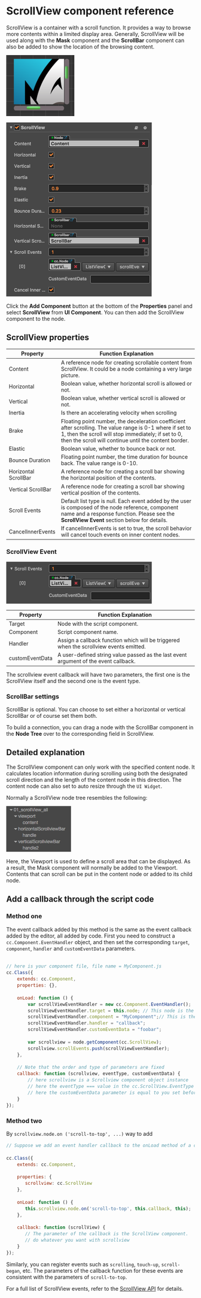 # ScrollView component reference

ScrollView is a container with a scroll function. It provides a way to browse more contents within a limited display area. Generally, ScrollView will be used along with the **Mask** component and the **ScrollBar** component can also be added to show the location of the browsing content.

![scrollview-content](./scrollview/scrollview-content.png)

![scrollview-inspector](./scrollview/scrollview-inspector.png)

Click the **Add Component** button at the bottom of the **Properties** panel and select **ScrollView** from **UI Component**. You can then add the ScrollView component to the node.

## ScrollView properties

| Property |   Function Explanation
| -------------- | ----------- |
| Content    | A reference node for creating scrollable content from ScrollView. It could be a node containing a very large picture.
| Horizontal | Boolean value, whether horizontal scroll is allowed or not.
| Vertical   | Boolean value, whether vertical scroll is allowed or not.
| Inertia    | Is there an accelerating velocity when scrolling
| Brake      | Floating point number, the deceleration coefficient after scrolling. The value range is 0-1 where if set to 1, then the scroll will stop immediately; if set to 0, then the scroll will continue until the content border.
| Elastic              | Boolean value, whether to bounce back or not.
| Bounce Duration      | Floating point number, the time duration for bounce back. The value range is 0-10.
| Horizontal ScrollBar | A reference node for creating a scroll bar showing the horizontal position of the contents.
| Vertical ScrollBar   | A reference node for creating a scroll bar showing vertical position of the contents.
| Scroll Events        | Default list type is null. Each event added by the user is composed of the node reference, component name and a response function. Please see the **ScrollView Event** section below for details.
| CancelInnerEvents    | If cancelInnerEvents is set to true, the scroll behavior will cancel touch events on inner content nodes.

### ScrollView Event

![scrollview-event](./scrollview/scrollview-event.png)

| Property |   Function Explanation
| -------------- | ----------- |
| Target          | Node with the script component.  |
| Component       | Script component name.           |
| Handler         | Assign a callback function which will be triggered when the scrollview events emitted.     |
| customEventData | A user-defined string value passed as the last event argument of the event callback.       |

The scrollview event callback will have two parameters, the first one is the ScrollView itself and the second one is the event type.

### ScrollBar settings

ScrollBar is optional. You can choose to set either a horizontal or vertical ScrollBar or of course set them both.

To build a connection, you can drag a node with the ScrollBar component in the **Node Tree** over to the corresponding field in ScrollView.

## Detailed explanation

The ScrollView component can only work with the specified content node. It calculates location information during scrolling using both the designated scroll direction and the length of the content node in this direction. The content node can also set to auto resize through the `UI Widget`.

Normally a ScrollView node tree resembles the following:

![scrollview-hierarchy](./scrollview/scrollview-hierarchy.png)

Here, the Viewport is used to define a scroll area that can be displayed. As a result, the Mask component will normally be added to the Viewport. Contents that can scroll can be put in the content node or added to its child node.

## Add a callback through the script code

### Method one

The event callback added by this method is the same as the event callback added by the editor, all added by code. First you need to construct a `cc.Component.EventHandler` object, and then set the corresponding `target`, `component`, `handler` and `customEventData` parameters.

```js

// here is your component file, file name = MyComponent.js
cc.Class({
    extends: cc.Component,
    properties: {},

    onLoad: function () {
        var scrollViewEventHandler = new cc.Component.EventHandler();
        scrollViewEventHandler.target = this.node; // This node is the node to which your event handler code component belongs
        scrollViewEventHandler.component = "MyComponent";// This is the code file name
        scrollViewEventHandler.handler = "callback";
        scrollViewEventHandler.customEventData = "foobar";

        var scrollview = node.getComponent(cc.ScrollView);
        scrollview.scrollEvents.push(scrollViewEventHandler);
    },

    // Note that the order and type of parameters are fixed
    callback: function (scrollview, eventType, customEventData) {
        // here scrollview is a Scrollview component object instance
        // here the eventType === value in the cc.ScrollView.EventType enum
        // here the customEventData parameter is equal to you set before the "foobar"
    }
});
```

### Method two

By `scrollview.node.on ('scroll-to-top', ...)` way to add

```js
// Suppose we add an event handler callback to the onLoad method of a component and handle the event in the callback function:

cc.Class({
    extends: cc.Component,

    properties: {
       scrollview: cc.ScrollView
    },

    onLoad: function () {
       this.scrollview.node.on('scroll-to-top', this.callback, this);
    },

    callback: function (scrollView) {
       // The parameter of the callback is the ScrollView component.
       // do whatever you want with scrollview
    }
});
```

Similarly, you can register events such as `scrolling`, `touch-up`, `scroll-began`, etc. The parameters of the callback function for these events are consistent with the parameters of `scroll-to-top`.

For a full list of ScrollView events, refer to the [ScrollView API](../../../api/en/classes/ScrollView.html) for details.
